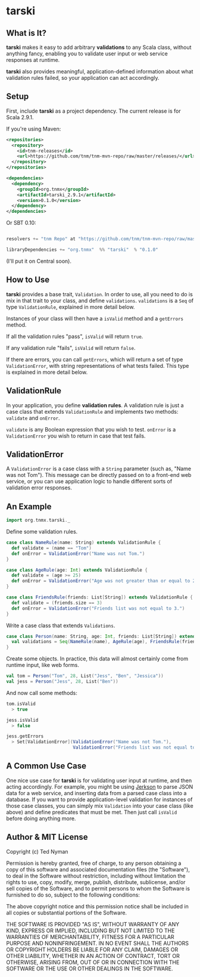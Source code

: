 tarski
========

What is It?
------------

**tarski** makes it easy to add arbitrary **validations** to any Scala class, without anything fancy,
enabling you to validate user input or web service responses at runtime.

**tarski** also provides meaningful, application-defined information about what validation rules failed,
so your application can act accordingly.


Setup
------------

First, include **tarski** as a project dependency. The current release is for Scala 2.9.1.

If you're using Maven:

```xml
<repositories>
  <repository>
    <id>tnm-releases</id>
    <url>https://github.com/tnm/tnm-mvn-repo/raw/master/releases/</url>
  </repository>
</repositories>

<dependencies>
  <dependency>
    <groupId>org.tnmx</groupId>
    <artifactId>tarski_2.9.1</artifactId>
    <version>0.1.0</version>
  </dependency>
</dependencies>
```

Or SBT 0.10:

```scala

resolvers += "tnm Repo" at "https://github.com/tnm/tnm-mvn-repo/raw/master/releases/"

libraryDependencies += "org.tnmx"  %% "tarski"  % "0.1.0"

```

(I'll put it on Central soon).

How to Use
------------

**tarski** provides a base trait, `Validation`. In order to use, all you need to do is mix in that trait to your
class, and define `validations`. `validations` is a `Seq` of type `ValidationRule`, explained in more detail below.

Instances of your class will then have a `isValid` method and a `getErrors` method.

If all the validation rules "pass", `isValid` will return `true`.

If any validation rule "fails", `isValid` will return `false`.

If there are errors, you can call `getErrors`, which will return a set of type `ValidationError`, with string
representations of what tests failed. This type is explained in more detail below.


ValidationRule
---------------

In your application, you define **validation rules**. A validation rule is just a case class that extends `ValidationRule`
and implements two methods: `validate` and `onError`.

`validate` is any Boolean expression that you wish to test. `onError` is a `ValidationError` you wish to return in case that
test fails.


ValidationError
----------------

A `ValidationError` is a case class with a `String` parameter (such as, "Name was not Tom"). This message
can be directly passed on to a front-end web service, or you can use application logic to handle different sorts
of validation error responses.


An Example
-----------

```scala
import org.tnmx.tarski._
```

Define some validation rules.

```scala
case class NameRule(name: String) extends ValidationRule {
  def validate = (name == "Tom")
  def onError = ValidationError("Name was not Tom.")
}

case class AgeRule(age: Int) extends ValidationRule {
  def validate = (age >= 25)
  def onError = ValidationError("Age was not greater than or equal to 25.")
}

case class FriendsRule(friends: List[String]) extends ValidationRule {
  def validate = (friends.size == 3)
  def onError = ValidationError("Friends list was not equal to 3.")
}

```

Write a case class that extends `Validations`.

```scala
case class Person(name: String, age: Int, friends: List[String]) extends Validations {
  val validations = Seq(NameRule(name), AgeRule(age), FriendsRule(friends))
}
```

Create some objects. In practice, this data will almost certainly come from runtime input, like web forms.


```scala
val tom = Person("Tom", 28, List("Jess", "Ben", "Jessica"))
val jess = Person("Jess", 28, List("Ben"))
```

And now call some methods:

```scala
tom.isValid
  > true

jess.isValid
  > false

jess.getErrors
  > Set[ValidationError](ValidationError("Name was not Tom."),
                         ValidationError("Friends list was not equal to 3."))
```


A Common Use Case
------------------

One nice use case for **tarski** is for validating user input at runtime, and then acting accordingly. For example, you might
be using [Jerkson](https://github.com/codahale/jerkson) to parse JSON data for a web service, and inserting data from a parsed 
case class into a database. If you want to provide application-level validation for instances of those case classes, you can simply
mix `Validation` into your case class (like above) and define predicates that must be met. Then just call `isValid` before doing
anything more.

Author & MIT License
---------------------

Copyright (c) Ted Nyman

Permission is hereby granted, free of charge, to any person obtaining
a copy of this software and associated documentation files (the
"Software"), to deal in the Software without restriction, including
without limitation the rights to use, copy, modify, merge, publish,
distribute, sublicense, and/or sell copies of the Software, and to
permit persons to whom the Software is furnished to do so, subject to
the following conditions:

The above copyright notice and this permission notice shall be
included in all copies or substantial portions of the Software.

THE SOFTWARE IS PROVIDED "AS IS", WITHOUT WARRANTY OF ANY KIND,
EXPRESS OR IMPLIED, INCLUDING BUT NOT LIMITED TO THE WARRANTIES OF
MERCHANTABILITY, FITNESS FOR A PARTICULAR PURPOSE AND
NONINFRINGEMENT. IN NO EVENT SHALL THE AUTHORS OR COPYRIGHT HOLDERS BE
LIABLE FOR ANY CLAIM, DAMAGES OR OTHER LIABILITY, WHETHER IN AN ACTION
OF CONTRACT, TORT OR OTHERWISE, ARISING FROM, OUT OF OR IN CONNECTION
WITH THE SOFTWARE OR THE USE OR OTHER DEALINGS IN THE SOFTWARE.




